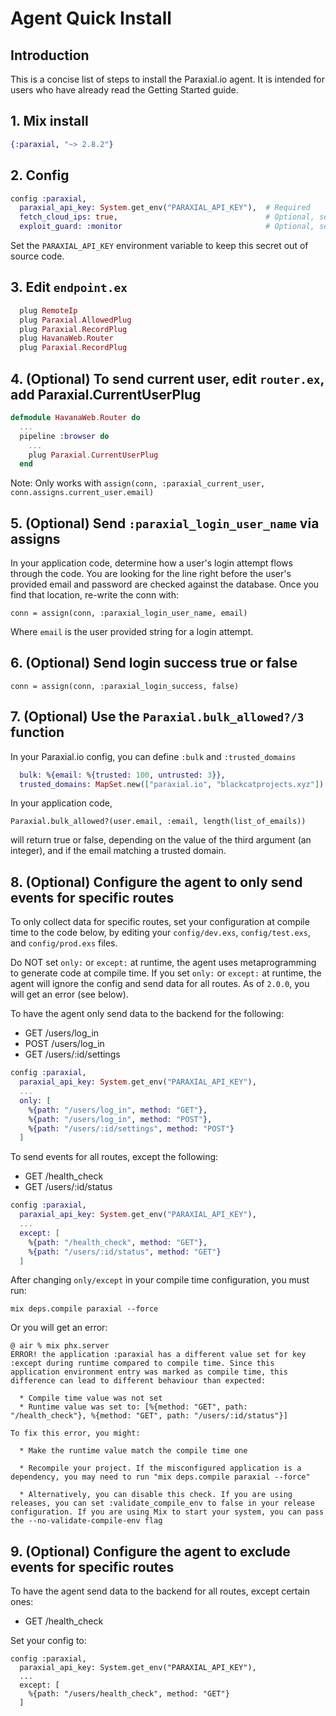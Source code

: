 # Agent Quick Install

## Introduction 

This is a concise list of steps to install the Paraxial.io agent. It is intended for users who have already read the Getting Started guide. 

## 1. Mix install

```elixir
{:paraxial, "~> 2.8.2"}
```

## 2. Config

```elixir
config :paraxial,
  paraxial_api_key: System.get_env("PARAXIAL_API_KEY"),  # Required
  fetch_cloud_ips: true,                                 # Optional, set to true if using Paraxial.AssignCloudIP or Paraxial.BlockCloudIP
  exploit_guard: :monitor                                # Optional, set to :monitor or :block 
```

Set the `PARAXIAL_API_KEY` environment variable to keep this secret out of source code. 

## 3. Edit `endpoint.ex`

```elixir
  plug RemoteIp
  plug Paraxial.AllowedPlug
  plug Paraxial.RecordPlug
  plug HavanaWeb.Router
  plug Paraxial.RecordPlug
```

## 4. (Optional) To send current user, edit `router.ex`, add Paraxial.CurrentUserPlug

```elixir
defmodule HavanaWeb.Router do
  ...
  pipeline :browser do
    ...
    plug Paraxial.CurrentUserPlug
  end
```

Note: Only works with `assign(conn, :paraxial_current_user, conn.assigns.current_user.email)`

## 5. (Optional) Send `:paraxial_login_user_name` via assigns

In your application code, determine how a user's login attempt flows through the code. You are looking for the line right before the user's provided email and password are checked against the database. Once you find that location, re-write the conn with: 

`conn = assign(conn, :paraxial_login_user_name, email)`

Where `email` is the user provided string for a login attempt. 

## 6. (Optional) Send login success true or false

`conn = assign(conn, :paraxial_login_success, false)`

## 7. (Optional) Use the `Paraxial.bulk_allowed?/3` function

In your Paraxial.io config, you can define `:bulk` and `:trusted_domains`

```elixir
  bulk: %{email: %{trusted: 100, untrusted: 3}},
  trusted_domains: MapSet.new(["paraxial.io", "blackcatprojects.xyz"])
```

In your application code, 

`Paraxial.bulk_allowed?(user.email, :email, length(list_of_emails))`

will return true or false, depending on the value of the third argument (an integer), and if the email matching a trusted domain.

## 8. (Optional) Configure the agent to only send events for specific routes

To only collect data for specific routes, set your configuration at compile time to the code below, by editing your `config/dev.exs`, `config/test.exs`, and `config/prod.exs` files. 

Do NOT set `only:` or `except:` at runtime, the agent uses metaprogramming to generate code at compile time. If you set `only:` or `except:` at runtime, the agent will ignore the config and send data for all routes. As of `2.0.0`, you will get an error (see below).

To have the agent only send data to the backend for the following:

- GET /users/log_in
- POST /users/log_in
- GET /users/:id/settings

```elixir
config :paraxial,
  paraxial_api_key: System.get_env("PARAXIAL_API_KEY"),  
  ... 
  only: [
    %{path: "/users/log_in", method: "GET"},
    %{path: "/users/log_in", method: "POST"},
    %{path: "/users/:id/settings", method: "POST"}
  ]
```

To send events for all routes, except the following:

- GET /health_check
- GET /users/:id/status

```elixir
config :paraxial,
  paraxial_api_key: System.get_env("PARAXIAL_API_KEY"),  
  ... 
  except: [
    %{path: "/health_check", method: "GET"},
    %{path: "/users/:id/status", method: "GET"}
  ]
```
 
After changing `only/except` in your compile time configuration, you must run:

```
mix deps.compile paraxial --force
```

Or you will get an error:

```
@ air % mix phx.server
ERROR! the application :paraxial has a different value set for key :except during runtime compared to compile time. Since this application environment entry was marked as compile time, this difference can lead to different behaviour than expected:

  * Compile time value was not set
  * Runtime value was set to: [%{method: "GET", path: "/health_check"}, %{method: "GET", path: "/users/:id/status"}]

To fix this error, you might:

  * Make the runtime value match the compile time one

  * Recompile your project. If the misconfigured application is a dependency, you may need to run "mix deps.compile paraxial --force"

  * Alternatively, you can disable this check. If you are using releases, you can set :validate_compile_env to false in your release configuration. If you are using Mix to start your system, you can pass the --no-validate-compile-env flag
```


## 9. (Optional) Configure the agent to exclude events for specific routes

To have the agent send data to the backend for all routes, except certain ones:

- GET /health_check

Set your config to:

```
config :paraxial,
  paraxial_api_key: System.get_env("PARAXIAL_API_KEY"),  
  ... 
  except: [
    %{path: "/users/health_check", method: "GET"}
  ]
```